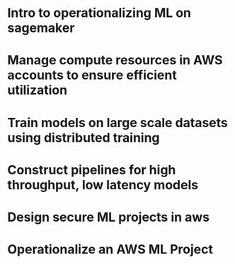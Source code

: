 # Intro to operationalizing ML on sagemaker
# Manage compute resources in AWS accounts to ensure efficient utilization
# Train models on large scale datasets using distributed training
# Construct pipelines for high throughput, low latency models
# Design secure ML projects in aws
# Operationalize an AWS ML Project